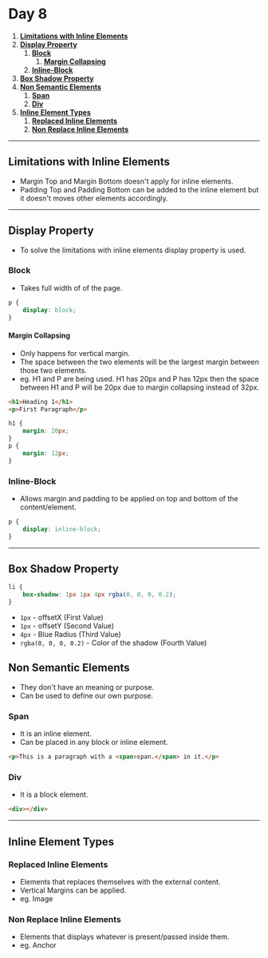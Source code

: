 # **Day 8** <!-- omit in toc -->

1. [**Limitations with Inline Elements**](#limitations-with-inline-elements)
2. [**Display Property**](#display-property)
   1. [**Block**](#block)
      1. [**Margin Collapsing**](#margin-collapsing)
   2. [**Inline-Block**](#inline-block)
3. [**Box Shadow Property**](#box-shadow-property)
4. [**Non Semantic Elements**](#non-semantic-elements)
   1. [**Span**](#span)
   2. [**Div**](#div)
5. [**Inline Element Types**](#inline-element-types)
   1. [**Replaced Inline Elements**](#replaced-inline-elements)
   2. [**Non Replace Inline Elements**](#non-replace-inline-elements)

---

## **Limitations with Inline Elements**

-   Margin Top and Margin Bottom doesn't apply for inline elements.
-   Padding Top and Padding Bottom can be added to the inline element but it doesn't moves other elements accordingly.

---

## **Display Property**

-   To solve the limitations with inline elements display property is used.

### **Block**

-   Takes full width of of the page.

```css
p {
    display: block;
}
```

#### **Margin Collapsing**

-   Only happens for vertical margin.
-   The space between the two elements will be the largest margin between those two elements.
-   eg. H1 and P are being used. H1 has 20px and P has 12px then the space between H1 and P will be 20px due to margin collapsing instead of 32px.

```html
<h1>Heading 1</h1>
<p>First Paragraph</p>
```

```css
h1 {
    margin: 20px;
}
p {
    margin: 12px;
}
```

### **Inline-Block**

-   Allows margin and padding to be applied on top and bottom of the content/element.

```css
p {
    display: inline-block;
}
```

---

## **Box Shadow Property**

```css
li {
    box-shadow: 1px 1px 4px rgba(0, 0, 0, 0.2);
}
```

-   `1px` - offsetX (First Value)
-   `1px` - offsetY (Second Value)
-   `4px` - Blue Radius (Third Value)
-   `rgba(0, 0, 0, 0.2)` - Color of the shadow (Fourth Value)

## **Non Semantic Elements**

-   They don't have an meaning or purpose.
-   Can be used to define our own purpose.

### **Span**

-   It is an inline element.
-   Can be placed in any block or inline element.

```html
<p>This is a paragraph with a <span>span.</span> in it.</p>
```

### **Div**

-   It is a block element.

```html
<div></div>
```

---

## **Inline Element Types**

### **Replaced Inline Elements**

-   Elements that replaces themselves with the external content.
-   Vertical Margins can be applied.
-   eg. Image

### **Non Replace Inline Elements**

-   Elements that displays whatever is present/passed inside them.
-   eg. Anchor
